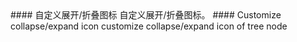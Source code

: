 <cn>
#### 自定义展开/折叠图标
自定义展开/折叠图标。
</cn>

<us>
#### Customize collapse/expand icon
customize collapse/expand icon of tree node
</us>
